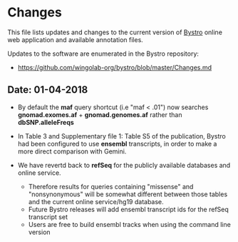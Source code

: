 # Changes

This file lists updates and changes to the current version of [Bystro](https://bystro.io) online
web application and available annotation files.

Updates to the software are enumerated in the Bystro repository:

- https://github.com/wingolab-org/bystro/blob/master/Changes.md

## Date: 01-04-2018

  * By default the **maf** query shortcut (i.e "maf < .01") now searches **gnomad.exomes.af** + **gnomad.genomes.af** rather than **dbSNP.alleleFreqs**
    
  * In Table 3 and Supplementary file 1: Table S5 of the publication, Bystro had been configured to use **ensembl** transcripts, in order to make a more direct comparison with Gemini.
  * We have revertd back to **refSeq** for the publicly available databases and online service.
    * Therefore results for queries containing "missense" and "nonsynonymous" will be somewhat different between those tables and the current online service/hg19 database.
    * Future Bystro releases will add ensembl transcript ids for the refSeq transcript set
    * Users are free to build ensembl tracks when using the command line version
